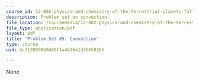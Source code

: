 ```yaml
---
course_id: 12-002-physics-and-chemistry-of-the-terrestrial-planets-fall-2008
description: Problem set on convection.
file_location: /coursemedia/12-002-physics-and-chemistry-of-the-terrestrial-planets-fall-2008/5c713900869468f1a4616e1345658265_MIT12_002f08_ps05.pdf
file_type: application/pdf
layout: pdf
title: 'Problem Set #5: Convection'
type: course
uid: 5c713900869468f1a4616e1345658265

---
```

None